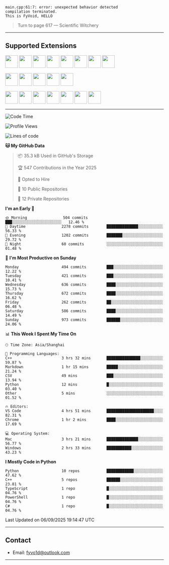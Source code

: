 ```
main.cpp:61:7: error: unexpected behavior detected
compilation terminated.
This is FyVoid, HELLO
```

> Turn to page 617 — Scientific Witchery

---

## Supported Extensions

<p>
<p align="left">
  <img src="https://cdn.jsdelivr.net/gh/devicons/devicon/icons/cplusplus/cplusplus-original.svg" height="40" />
  <img src="https://cdn.jsdelivr.net/gh/devicons/devicon/icons/csharp/csharp-original.svg" height="40" />
  <img src="https://cdn.jsdelivr.net/gh/devicons/devicon/icons/python/python-original.svg" height="40" />
  <img src="https://cdn.jsdelivr.net/gh/devicons/devicon/icons/swift/swift-original.svg" height="40" />
  <img src="https://cdn.jsdelivr.net/gh/devicons/devicon@latest/icons/typescript/typescript-original.svg" height="40" />
  <img src="https://cdn.jsdelivr.net/gh/devicons/devicon@latest/icons/java/java-original.svg" height="40" />
  <img src="https://cdn.jsdelivr.net/gh/devicons/devicon@latest/icons/javascript/javascript-original.svg" height="40" />
  <img src="https://cdn.jsdelivr.net/gh/devicons/devicon@latest/icons/wasm/wasm-original.svg" height="40" />
          
</p>
<p align="left">
  <img src="https://cdn.jsdelivr.net/gh/devicons/devicon/icons/git/git-original.svg" height="40" />
  <img src="https://cdn.jsdelivr.net/gh/devicons/devicon/icons/docker/docker-original.svg" height="40" />
  <img src="https://cdn.jsdelivr.net/gh/devicons/devicon/icons/vscode/vscode-original.svg" height="40" />
  <img src="https://cdn.jsdelivr.net/gh/devicons/devicon/icons/cmake/cmake-original.svg" height="40" />
  <img src="https://cdn.jsdelivr.net/gh/devicons/devicon@latest/icons/debian/debian-original.svg" height="40" />
</p>
<p align="left">
  <img src="https://www.vulkan.org/user/themes/vulkan/images/logo/vulkan-logo.svg" height="40" />
  <img src="https://cdn.jsdelivr.net/gh/devicons/devicon/icons/opengl/opengl-original.svg" height="40" />
  <img src="https://cdn.jsdelivr.net/gh/devicons/devicon@latest/icons/webgpu/webgpu-original-wordmark.svg" height="40" />    
  <img src="https://cdn.jsdelivr.net/gh/devicons/devicon/icons/pytorch/pytorch-original.svg" height="40" />
  <img src="https://cdn.jsdelivr.net/gh/devicons/devicon/icons/unity/unity-original.svg" height="40" />
  <img src="https://cdn.jsdelivr.net/gh/devicons/devicon/icons/unrealengine/unrealengine-original.svg" height="40" />
  <img src="https://cdn.jsdelivr.net/gh/devicons/devicon@latest/icons/postgresql/postgresql-original.svg" height="40" />
</p>
</p>


---

<!--START_SECTION:waka-->
![Code Time](http://img.shields.io/badge/Code%20Time-369%20hrs%2059%20mins-blue)

![Profile Views](http://img.shields.io/badge/Profile%20Views-123-blue)

![Lines of code](https://img.shields.io/badge/From%20Hello%20World%20I%27ve%20Written-4.0%20million%20lines%20of%20code-blue)

**🐱 My GitHub Data** 

> 📦 35.3 kB Used in GitHub's Storage 
 > 
> 🏆 547 Contributions in the Year 2025
 > 
> 💼 Opted to Hire
 > 
> 📜 10 Public Repositories 
 > 
> 🔑 12 Private Repositories 
 > 
**I'm an Early 🐤** 

```text
🌞 Morning                504 commits         ███░░░░░░░░░░░░░░░░░░░░░░   12.46 % 
🌆 Daytime                2278 commits        ██████████████░░░░░░░░░░░   56.33 % 
🌃 Evening                1202 commits        ███████░░░░░░░░░░░░░░░░░░   29.72 % 
🌙 Night                  60 commits          ░░░░░░░░░░░░░░░░░░░░░░░░░   01.48 % 
```
📅 **I'm Most Productive on Sunday** 

```text
Monday                   494 commits         ███░░░░░░░░░░░░░░░░░░░░░░   12.22 % 
Tuesday                  421 commits         ███░░░░░░░░░░░░░░░░░░░░░░   10.41 % 
Wednesday                636 commits         ████░░░░░░░░░░░░░░░░░░░░░   15.73 % 
Thursday                 672 commits         ████░░░░░░░░░░░░░░░░░░░░░   16.62 % 
Friday                   262 commits         ██░░░░░░░░░░░░░░░░░░░░░░░   06.48 % 
Saturday                 586 commits         ████░░░░░░░░░░░░░░░░░░░░░   14.49 % 
Sunday                   973 commits         ██████░░░░░░░░░░░░░░░░░░░   24.06 % 
```


📊 **This Week I Spent My Time On** 

```text
🕑︎ Time Zone: Asia/Shanghai

💬 Programming Languages: 
C++                      3 hrs 32 mins       ███████████████░░░░░░░░░░   59.87 % 
Markdown                 1 hr 15 mins        █████░░░░░░░░░░░░░░░░░░░░   21.24 % 
CSV                      49 mins             ███░░░░░░░░░░░░░░░░░░░░░░   13.94 % 
Python                   12 mins             █░░░░░░░░░░░░░░░░░░░░░░░░   03.40 % 
Other                    5 mins              ░░░░░░░░░░░░░░░░░░░░░░░░░   01.52 % 

🔥 Editors: 
VS Code                  4 hrs 51 mins       █████████████████████░░░░   82.31 % 
Chrome                   1 hr 2 mins         ████░░░░░░░░░░░░░░░░░░░░░   17.69 % 

💻 Operating System: 
Mac                      3 hrs 21 mins       ██████████████░░░░░░░░░░░   56.77 % 
Windows                  2 hrs 33 mins       ███████████░░░░░░░░░░░░░░   43.23 % 
```

**I Mostly Code in Python** 

```text
Python                   10 repos            ████████████░░░░░░░░░░░░░   47.62 % 
C++                      5 repos             ██████░░░░░░░░░░░░░░░░░░░   23.81 % 
TypeScript               1 repo              █░░░░░░░░░░░░░░░░░░░░░░░░   04.76 % 
PowerShell               1 repo              █░░░░░░░░░░░░░░░░░░░░░░░░   04.76 % 
C#                       1 repo              █░░░░░░░░░░░░░░░░░░░░░░░░   04.76 % 
```




 Last Updated on 06/09/2025 19:14:47 UTC
<!--END_SECTION:waka-->

---

## Contact

- Email: [fyvo1d@outlook.com](fyvo1d@outlook.com)  

---

